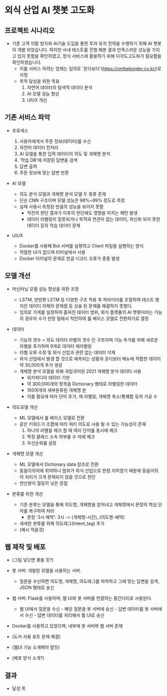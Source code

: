 # 외식 산업 AI 챗봇 고도화

## 프로젝트 시나리오

- 기존 고객 이탈 방지와 AI기술 도입을 통한 투자 유치 전략을 수행하기 위해 AI 챗봇이 개발 되었습니다. 하지만 사내 테스트를 진행 해본 결과 만족스러운 성능을 가지고 있지 못함을 확인하였고, 정식 서비스에 활용하기 위해 다각도고도화가 필요함을 확인하였습니다.
  - 이를 서비스 하려는 업체는 임의로 '온더보더'(https://ontheborder.co.kr/)로 지정
  - 목적 달성을 위한 목표
    1. 자연어 데이터의 탐색적 데이터 분석
    2. AI 모델 성능 향상
    3. UIUX 개선

## 기존 서비스 파악

- 프로세스
  1. 사용자에게서 주문 정보(데이터)를 수신
  2. 자연어 데이터 전처리
  3. AI 모델을 통한 입력 데이터의 의도 및 개체명 분석
  4. '학습 DB'에 저장된 답변을 검색
  5. 답변 출력
  6. 주문 정보에 맞는 답변 반환

- AI 모델
  - 의도 분석 모델과 개체명 분석 모델 두 종류 존재
  - 단순 CNN 구조이며 모델 성능은 98%~99% 정도로 측정
  - 실제 사용시 측정된 만큼의 성능을 보이지 못함
    - 직전의 판단 결과가 이후의 판단에도 영향을 미치는 패턴 발생
    - 데이터 라벨링이 잘못되거나 목적과 연관이 없는 데이터, 최신화 되지 못한 데이터 등의 학습 데이터 문제

- UIUX
  - Docker를 사용해 Bot 서버를 실행하고 Client 파일을 실행하는 방식
  - 적절한 UI가 없으며 터미널에서 사용
  - Docker 터미널의 문제로 한글 디코드 오류가 종종 발생

 ## 모델 개선
 
  - 머신러닝 모델 성능 향상을 위한 조정
    - LSTM, 양방향 LSTM 등 다양한 구조 적용 후 파라미터를 조절하여 테스트 했지만 데이터 자체의 문제점 등 상술 된 문제를 해결하지 못했다.
    - 임의로 가게를 설정하여 좁혀진 데이터 범위, 외식 플랫폼의 AI 챗봇이라는 기능의 경우의 수가 한정 됨에서 착안하여 룰 베이스 모델로 전환하기로 결정
   
  - 데이터
    - 기능의 갯수 = 의도 데이터 라벨의 갯수 인 구조이며 기능 추가를 위해 새로운 라벨을 추가하여 9개로 데이터 재라벨링
    - 라벨 오류 수정 및 외식 산업과 관련 없는 데이터 삭제
    - 외식 산업에서 발생 할 것으로 예측되는 상황과 온더보더 메뉴에 적합한 데이터 약 30,000개 추가 생성
    - 개체명 분석 모델을 위해 국립국어원 2021 개체명 분석 데이터 사용
      - 위키피디아 데이터 기반
      - 약 300,000개의 항목을 Dictionary 형태로 라벨링한 데이터
      - 150여개의 세부분류된 개체명 분
      - 이를 필요에 따라 단어 추가, 재 라벨링, 개체명 축소/통폐합 등의 가공 수
   
  - 의도모델 개선
    - ML 모델에서 룰 베이스 모델로 전환
    - 같은 키워드가 조합에 따라 여러 의도로 사용 될 수 있는 가능성이 존재
        1. 하나의 라벨을 체크 할 때 여러 단어를 동시에 체크
        2. 특정 클래스 소속 여부를 수 차례 체크
        3. 우선순위를 설정

  - 개체명 모델 개선   
    - ML 모델에서 Dictionary data 참조로 전환
    - 동음이의어에 취약하나 범위가 외식 산업으로 한정 지어졌기 때문에 동음이의어 처리가 크게 문제되지 않을 것으로 판단
    - 연산량이 월등히 낮은 장점
   
  - 분류를 위한 개선
    - 기존 분류는 모델을 통해 의도명, 개체명을 얻어내고 개체명에서 문장의 핵심 단어를 복구하여 처리
      - 문장 '3시 예약': 3시 -> (개체명-시간), (의도명-예약)
    - 세세한 분류를 위해 의도태그(Intent_tag) 추가
    - (예시 적을것)

## 웹 제작 및 배포

  - (그림 넣으면 좋을 듯?)
  - 봇 서버: 개발된 모델을 사용하는 서버.
    - 질문을 수신하면 의도명, 개체명, 의도태그를 파악하고 그에 맞는 답변을 검색, JSON 형태로 송신
  - 웹 서버: Flask를 사용하며, 웹 UI와 봇 서버를 연결하는 중간다리로 사용된다.
    - 웹 UI에서 질문을 수신 - 해당 질문을 봇 서버에 송신 - 답변 데이터를 봇 서버에서 수신 - 답변 데이터를 처리해서 웹 UI로 송신
  - Docker를 사용하고 있었으며, 내부에 봇 서버와 웹 서버 존재

  - (도커 사용 포트 문제 해결)
  - (웹UI 기능 소개해야 할듯)
  - (배포 방식 소개?)

## 결과

  - 달성 목
